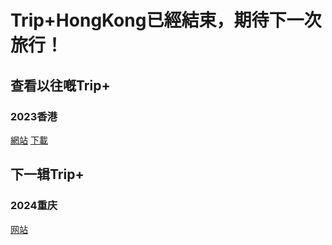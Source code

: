 # Trip+HongKong已經結束，期待下一次旅行！
## 查看以往嘅Trip+
### 2023香港
[網站](./hk2023)
[下載](https://www.123pan.com/s/2p39-IIhl.html)
## 下一辑Trip+
### 2024重庆
[网站](./cq2024)